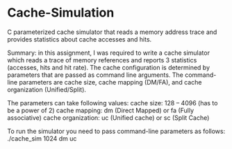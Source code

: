 # Cache-Simulation

C parameterized cache simulator that reads a memory address trace and provides statistics about cache accesses and hits.

Summary: in this assignment, I was required to write a cache simulator which reads a trace of memory references and reports 3 statistics (accesses, hits and hit rate). The cache configuration is determined by parameters that are passed as command line arguments. The command-line parameters are cache size, cache mapping (DM/FA), and cache organization (Unified/Split).

The parameters can take following values:
cache size: 128 – 4096 (has to be a power of 2)
cache mapping: dm (Direct Mapped) or fa (Fully associative) 
cache organization: uc (Unified cache) or sc (Split Cache)

To run the simulator you need to pass command-line parameters as follows:
./cache_sim 1024 dm uc
